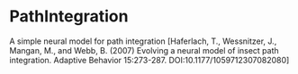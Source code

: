 # PathIntegration
A simple neural model for path integration [Haferlach, T., Wessnitzer, J., Mangan, M., and Webb, B. (2007) Evolving a neural model of insect path integration. Adaptive Behavior 15:273-287. DOI:10.1177/1059712307082080]
